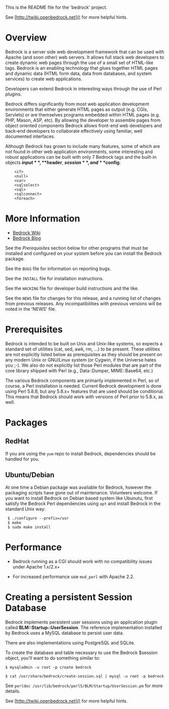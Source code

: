 This is the README file for the 'bedrock' project.

See [http://twiki.openbedrock.net]() for more helpful hints.

# Overview

Bedrock is a server side web development framework that can be used
with Apache (and soon other) web servers. It allows full stack web
developers to create dynamic web pages through the use of a small set
of HTML-like tags. Bedrock is an enabling technology that glues
together HTML pages and dynamic data (HTML form data, data from
databases, and system services) to create web applications.

Developers can extend Bedrock in interesting ways through the use of
Perl plugins.

Bedrock differs significantly from most web application development
environments that either generate HTML pages as output (e.g. CGIs,
Servlets) or are themselves programs embedded within HTML pages
(e.g. PHP, Mason, ASP, etc). By allowing the developer to assemble
pages from object oriented components Bedrock allows front-end web
developers and back-end developers to collaborate effectively using
familiar, well documented interfaces.

Although Bedrock has grown to include many features, some of which are
not found in other web application environments, some interesting and
robust applications can be built with only 7 Bedrock tags and the
built-in objects **$input**, **$header**, **$session**, and **$config**:

```
    <if>
    <null>
    <var>
    <sqlselect>
    <sql>
    <sqlconnect>
    <foreach>
```

# More Information

* [Bedrock Wiki](http://twiki.openbedrock.net)
* [Bedrock Blog](http://openbedrock.blogspot.com)

See the *Prerequisites* section below for other programs that must be
installed and configured on your system before you can install the Bedrock
package.

See the `BUGS` file for information on reporting bugs.

See the `INSTALL` file for installation instructions.

See the `HACKING` file for developer build instructions and the like.

See the `NEWS` file for changes for this release, and a running list of
changes from previous releases. Any incompatibilities with previous versions
will be noted in the 'NEWS' file.

# Prerequisites

Bedrock is intended to be built on Unix and Unix-like systems, so expects a
standard set of utilities (cat, sed, awk, rm, ...) to be present. These
utilities are not explicitly listed below as prerequisites as they should be
present on any modern Unix or GNU/Linux system (or Cygwin, if the Universe
hates you ;-). We also do not explicitly list those Perl modules that are part
of the core library shipped with Perl (e.g., Data::Dumper, MIME::Base64, etc.)

The various Bedrock components are primarily implemented in Perl, so of
course, a Perl installation is needed. Current Bedrock development is done
using Perl 5.8.8, but any 5.8.x+ features that are used should be
conditional. This means that Bedrock should work with versions of Perl prior
to 5.8.x, as well.

# Packages

## RedHat

If you are using the `yum` repo to install Bedrock, dependencies
should be handled for you.

## Ubuntu/Debian

At one time a Debian package was available for Bedrock, however the
packaging scripts have gone out of maintenance.  Volunteers welcome.
If you want to install Bedrock on Debian based system like Ubunutu,
first satisfy the Bedrock Perl dependencies using `apt` and install
Bedrock in the standard Unix way:

```
 $ ./configure --prefix=/usr
 $ make
 $ sudo make install
```

# Performance

- Bedrock running as a CGI should work with no compatibility issues
under Apache 1.x/2.x+

- For increased performance use `mod_perl` with Apache 2.2.

# Creating a persistent Session Database

Bedrock implements persistent user sessions using an application
plugin called **BLM::Startup::UserSession**.  The reference implementation
installed by Bedrock uses a MySQL database to persist user data.

There are also implementations using PostgreSQL and SQLite.

To create the database and table necessary to use the Bedrock $session
object, you'll want to do something similar to:

    $ mysqladmin -u root -p create bedrock

    $ cat /usr/share/bedrock/create-session.sql | mysql -u root -p bedrock

See `perldoc /usr/lib/bedrock/perl5/BLM/Startup/UserSession.pm` for
more details.

See [http://twiki.openbedrock.net]() for more helpful hints.
